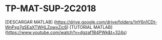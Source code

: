 # TP-MAT-SUP-2C2018

[DESCARGAR MATLAB] (https://drive.google.com/drive/folders/1nY6n1CDt-WnPxg7gSEaXTWHLZowxZic6)
[TUTORIAL MATLAB]  (https://www.youtube.com/watch?v=dgzaf1B4PWk&t=324s)
